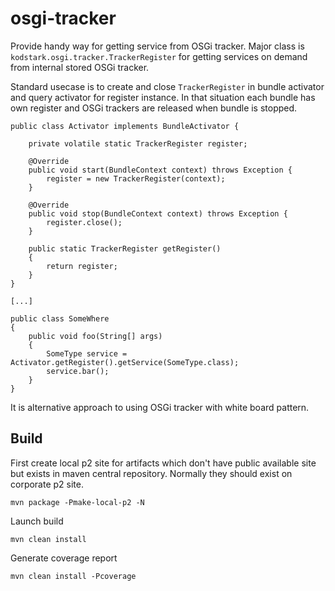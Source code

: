 osgi-tracker
============

Provide handy way for getting service from OSGi tracker. Major class is ```kodstark.osgi.tracker.TrackerRegister``` for getting services on demand from internal stored OSGi tracker.

Standard usecase is to create and close ```TrackerRegister``` in bundle activator and query activator for register instance. In that situation each bundle has own register and OSGi trackers are released when bundle is stopped.

```
public class Activator implements BundleActivator {

    private volatile static TrackerRegister register; 
    
    @Override
	public void start(BundleContext context) throws Exception {
        register = new TrackerRegister(context);
	}
	
	@Override
	public void stop(BundleContext context) throws Exception {
		register.close();
	}
	
	public static TrackerRegister getRegister()
    {
        return register;
    }
}

[...]

public class SomeWhere
{
    public void foo(String[] args)
    {
        SomeType service = Activator.getRegister().getService(SomeType.class);
        service.bar();
    }
}
```

It is alternative approach to using OSGi tracker with white board pattern.

Build
------

First create local p2 site for artifacts which don't have public available site but exists in maven central repository. Normally they should exist on corporate p2 site.

```mvn package -Pmake-local-p2 -N```

Launch build

```mvn clean install```

Generate coverage report

```mvn clean install -Pcoverage```
